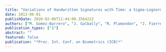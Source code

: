 ```yaml
---
title: "Variations of Handwritten Signatures with Time: a Sigma-Lognormal Analysis"
date: 2013-06-01
publishDate: 2020-02-06T11:44:00.356422Z
authors: ["M. Gomez-Barrero", "J. Galbally", "R. Plamondon", "J. Fierrez", "J. Ortega-Garcia"]
publication_types: ["1"]
abstract: ""
featured: false
publication: "*Proc. Int. Conf. on Biometrics (ICB)*"
---
```



